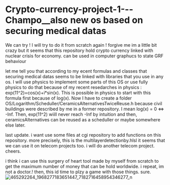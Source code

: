 # Crypto-currency-project-1---Champo__also new os based on securing medical datas
We can try ! I will try to do it from scratch again !
forgive me im a little bit crazy but it seems that this repository hold crypto currency linked with nuclear crisis for economy.
can be used in computer graphucs to state GRF behaviour 

let me tell you that according to my ecent formulas and classes that securing medical datas seems to be linked with libraries that you use in any os.
 I will use physics to implement some parts of this OS or use fully physics to do that because of my recent resedarches in physics : exp(11^2)=cos(x)+i*sin(x).
 This is possible in physics to start with this formula first because of log(x). Now I have to create a folder OS/Logarithm/Scheduller/CeramicsAlternativesTwiceReuse.h
  because civil buildings were described by me in a former repository. I mean log(x) = 0 <=> -Inf. Then, exp(11^2) wiill never reach -Inf by intuition and then,
  ceramicsAlternatives can be reused as a scheduller or maybe somewhere else later.

  last update.
  i want use some files at cgi repository to add functions on this repository. more precisely, this is the multilayerdetectionby.hlsl
  it seems that we can use it on telecom projects too. i will do another telecom project. cheers.


i think i can use this surgery of heart tool made by myself from scratch to get the maximum number of money that can be hold worldwide. i repeat, im not a doctor.! then, this id time to plzy a game with those things. sure.
![465292264_1968277183651447_7182716458954346277_n](https://github.com/user-attachments/assets/1b10a2c5-ba90-4869-b964-8f2ea19f0d1b)

